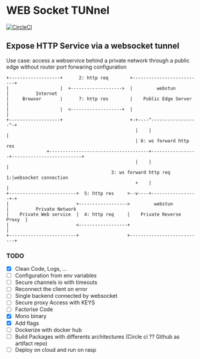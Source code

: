 # WEB Socket TUNnel

[![CircleCI](https://circleci.com/gh/glutamatt/webstun.svg?style=svg)](https://circleci.com/gh/glutamatt/webstun)

## Expose HTTP Service via a websocket tunnel

Use case: access a webservice behind a private network through a public edge without router port forwaring configuration

```
+-------------------+      2: http req        +--------------------------+
|                   |  +------------------->  |         webstun          |          Internet
|     Browser       |      7: http res        |    Public Edge Server    |
|                   |  <-------------------+  |                          |
+-------------------+                         +-+----^-----------------^-+
                                                |    |                 |
                                                | 6: ws forward http res
               +-------------------------------------+-----------------+--------------------------+
                                                |    |                 |
                                       3: ws forward http req        1:|websocket connection
                                                +    |                 |
+-------------------------+  5: http res     +--v----+-----------------+-+
|                         +------------------>         webstun           |          Private Network
|    Private Web service  |  4: http req     |    Private Reverse Proxy  |
|                         <------------------+                           |
+-------------------------+                  +---------------------------+

```

### TODO

- [x] Clean Code, Logs, ...
- [ ] Configuration from env variables
- [ ] Secure channels io with timeouts
- [ ] Reconnect the client on error
- [ ] Single backend connected by websocket
- [ ] Secure proxy Access with KEYS
- [ ] Factorise Code
- [x] Mono binary
- [x] Add flags
- [ ] Dockerize with docker hub
- [ ] Build Packages with differents architectures (Circle ci ?? Github as artifact repo)
- [ ] Deploy on cloud and run on rasp
